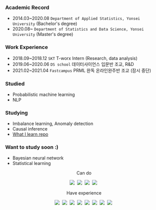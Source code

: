 

<!--
**minsoo9506/minsoo9506** is a ✨ _special_ ✨ repository because its `README.md` (this file) appears on your GitHub profile.

Here are some ideas to get you started:

- 🔭 I’m currently working on ...
- 🌱 I’m currently learning ...
- 👯 I’m looking to collaborate on ...
- 🤔 I’m looking for help with ...
- 💬 Ask me about ...
- 📫 How to reach me: ...
- 😄 Pronouns: ...
- ⚡ Fun fact: ...
-->

### Academic Record
- 2014.03~2020.08 `Department of Applied Statistics, Yonsei University` (Bachelor's degree)
- 2020.08~ `Department of Statistics and Data Science, Yonsei University` (Master's degree)

### Work Experience
- 2018.09~2018.12 `SKT` T-worx Intern (Research, data analysis)
- 2019.06~2020.06 `DS school` 데이터사이언스 입문반 조교, R&D
- 2021.02~2021.04 `Fastcampus` PRML 완독 온라인완주반 조교 (잠시 중단)

### Studied
- Probabilistic machine learning
- NLP

### Studying
- Imbalance learning, Anomaly detection
- Causal inference
- [What I learn repo](https://github.com/minsoo9506/What-I-learn)

### Want to study soon :)
- Bayesian neural network
- Statistical learning

<p align='center'> Can do </p>
<p align='center'>
  <img src="https://img.shields.io/badge/Python-3776AB?style=flat-square&logo=Python&logoColor=white"/></a>&nbsp
  <img src="https://img.shields.io/badge/JavaScript-F7DF1E?style=flat-square&logo=JavaScript&logoColor=white"/></a>&nbsp
  <img src="https://img.shields.io/badge/PyTorch-EE4C2C?style=flat-square&logo=PyTorch&logoColor=white"/></a>&nbsp
  <img src="https://img.shields.io/badge/Node.js-339933?style=flat-square&logo=Node.js&logoColor=white"/></a>&nbsp

<p align='center'> Have experience </p>
<p align='center'> 
  <img src="https://img.shields.io/badge/C++-00599C?style=flat-square&logo=C%2B%2B&logoColor=white"/></a>&nbsp 
  <img src="https://img.shields.io/badge/AWS-232F3E?style=flat-square&logo=Amazon AWS&logoColor=white"/></a>&nbsp
  <img src="https://img.shields.io/badge/Apache Spark-E25A1C?style=flat-square&logo=Apache Spark&logoColor=white"/></a>&nbsp
  <img src="https://img.shields.io/badge/Flask-000000?style=flat-square&logo=Flask&logoColor=white"/></a>&nbsp
  <img src="https://img.shields.io/badge/Node.js-339933?style=flat-square&logo=Node.js&logoColor=white"/></a>&nbsp
  <img src="https://img.shields.io/badge/MySQL-4479A1?style=flat-square&logo=MySQL&logoColor=white"/></a>&nbsp
  <img src="https://img.shields.io/badge/MongoDB-47A248?style=flat-square&logo=MongoDB&logoColor=white"/></a>&nbsp
  <img src="https://img.shields.io/badge/Docker-2496ED?style=flat-square&logo=Docker&logoColor=white"/></a>&nbsp
</p>
